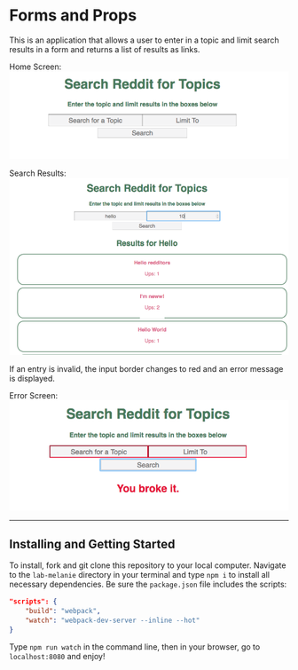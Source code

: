 # Forms and Props

This is an application that allows a user to enter in a topic and limit search results in a form and returns a list of results as links.

Home Screen:
![home](./img/search-pic.png)

Search Results:
![results](./img/result-pic.png)

If an entry is invalid, the input border changes to red and an error message is displayed.

Error Screen:
![error](./img/error-pic.png)


---

## Installing and Getting Started

To install, fork and git clone this repository to your local computer. Navigate to the `lab-melanie` directory in your terminal and type `npm i` to install all necessary dependencies. Be sure the `package.json` file includes the scripts:
```json
"scripts": {
    "build": "webpack",
    "watch": "webpack-dev-server --inline --hot"
}
```
Type `npm run watch` in the command line, then in your browser, go to `localhost:8080` and enjoy!
